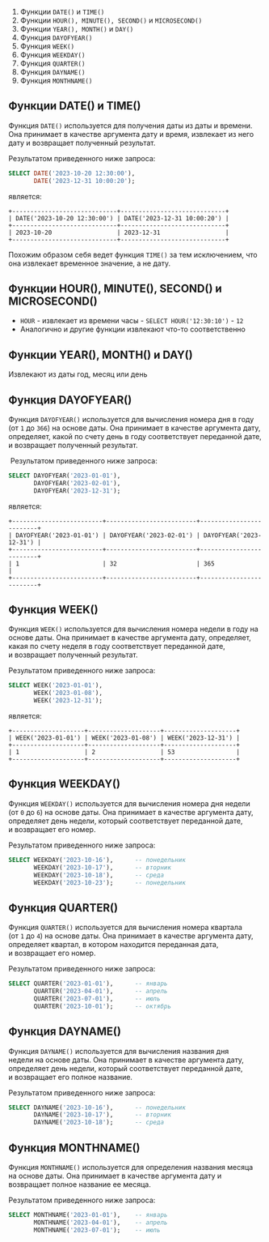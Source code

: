 1. Функции `DATE()` и `TIME()`
2. Функции `HOUR(), MINUTE(), SECOND()` и `MICROSECOND()`
3. Функции `YEAR(), MONTH()` и `DAY()`
4. Функция `DAYOFYEAR()`
5. Функция `WEEK()`
6. Функция `WEEKDAY()`
7. Функция `QUARTER()`
8. Функция `DAYNAME()`
9. Функция `MONTHNAME()`
## Функции DATE() и TIME()

Функция `DATE()` используется для получения даты из даты и времени. Она принимает в качестве аргумента дату и время, извлекает из него дату и возвращает полученный результат.

Результатом приведенного ниже запроса:

```sql
SELECT DATE('2023-10-20 12:30:00'),
       DATE('2023-12-31 10:00:20');
```

является:

```no-highlight
+-----------------------------+-----------------------------+
| DATE('2023-10-20 12:30:00') | DATE('2023-12-31 10:00:20') |
+-----------------------------+-----------------------------+
| 2023-10-20                  | 2023-12-31                  |
+-----------------------------+-----------------------------+
```
Похожим образом себя ведет функция `TIME()` за тем исключением, что она извлекает временное значение, а не дату.
## Функции HOUR(), MINUTE(), SECOND() и MICROSECOND()
- `HOUR` - извлекает из времени часы - `SELECT HOUR('12:30:10')` - `12`
- Аналогично и другие функции извлекают что-то соответственно
## Функции YEAR(), MONTH() и DAY()
Извлекают из даты год, месяц или день
## Функция DAYOFYEAR()

Функция `DAYOFYEAR()` используется для вычисления номера дня в году (от `1` до `366`) на основе даты. Она принимает в качестве аргумента дату, определяет, какой по счету день в году соответствует переданной дате, и возвращает полученный результат.

 Результатом приведенного ниже запроса:

```sql
SELECT DAYOFYEAR('2023-01-01'),
       DAYOFYEAR('2023-02-01'),
       DAYOFYEAR('2023-12-31');
```

является:

```no-highlight
+-------------------------+-------------------------+-------------------------+
| DAYOFYEAR('2023-01-01') | DAYOFYEAR('2023-02-01') | DAYOFYEAR('2023-12-31') |
+-------------------------+-------------------------+-------------------------+
| 1                       | 32                      | 365                     |
+-------------------------+-------------------------+-------------------------+
```
## Функция WEEK()

Функция `WEEK()` используется для вычисления номера недели в году на основе даты. Она принимает в качестве аргумента дату, определяет, какая по счету неделя в году соответствует переданной дате, и возвращает полученный результат.

Результатом приведенного ниже запроса:

```sql
SELECT WEEK('2023-01-01'),
       WEEK('2023-01-08'),
       WEEK('2023-12-31');
```

является:

```no-highlight
+--------------------+--------------------+--------------------+
| WEEK('2023-01-01') | WEEK('2023-01-08') | WEEK('2023-12-31') |
+--------------------+--------------------+--------------------+
| 1                  | 2                  | 53                 |
+--------------------+--------------------+--------------------+
```
## Функция WEEKDAY()

Функция `WEEKDAY()` используется для вычисления номера дня недели (от `0` до `6`) на основе даты. Она принимает в качестве аргумента дату, определяет день недели, который соответствует переданной дате, и возвращает его номер.

Результатом приведенного ниже запроса:

```sql
SELECT WEEKDAY('2023-10-16'),      -- понедельник
       WEEKDAY('2023-10-17'),      -- вторник
       WEEKDAY('2023-10-18'),      -- среда
       WEEKDAY('2023-10-23');      -- понедельник
```
## Функция QUARTER()

Функция `QUARTER()` используется для вычисления номера квартала (от `1` до `4`) на основе даты. Она принимает в качестве аргумента дату, определяет квартал, в котором находится переданная дата, и возвращает его номер.

Результатом приведенного ниже запроса:

```sql
SELECT QUARTER('2023-01-01'),      -- январь
       QUARTER('2023-04-01'),      -- апрель
       QUARTER('2023-07-01'),      -- июль
       QUARTER('2023-10-01');      -- октябрь
```
## Функция DAYNAME()

Функция `DAYNAME()` используется для вычисления названия дня недели на основе даты. Она принимает в качестве аргумента дату, определяет день недели, который соответствует переданной дате, и возвращает его полное название.

Результатом приведенного ниже запроса:

```sql
SELECT DAYNAME('2023-10-16'),      -- понедельник
       DAYNAME('2023-10-17'),      -- вторник
       DAYNAME('2023-10-18');      -- среда
```
## Функция MONTHNAME()

Функция `MONTHNAME()` используется для определения названия месяца на основе даты. Она принимает в качестве аргумента дату и возвращает полное название ее месяца.

Результатом приведенного ниже запроса:

```sql
SELECT MONTHNAME('2023-01-01'),    -- январь
       MONTHNAME('2023-04-01'),    -- апрель
       MONTHNAME('2023-07-01');    -- июль
```